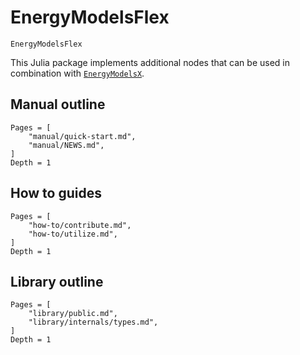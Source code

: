 # EnergyModelsFlex

```@docs
EnergyModelsFlex
```

This Julia package implements additional nodes that can be used in combination with [`EnergyModelsX`](https://energymodelsx.github.io).

## Manual outline

```@contents
Pages = [
    "manual/quick-start.md",
    "manual/NEWS.md",
]
Depth = 1
```

## How to guides

```@contents
Pages = [
    "how-to/contribute.md",
    "how-to/utilize.md",
]
Depth = 1
```

## Library outline

```@contents
Pages = [
    "library/public.md",
    "library/internals/types.md",
]
Depth = 1
```
